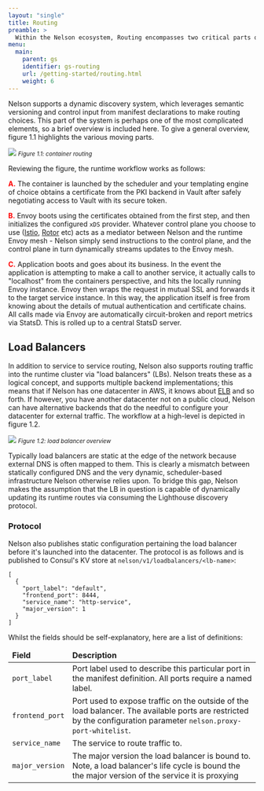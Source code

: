 ```yaml
---
layout: "single"
title: Routing
preamble: >
  Within the Nelson ecosystem, Routing encompasses two critical parts of the system: internal communication (so-called service-to-service), and ingresses traffic from outside the dynamic environment via so-called "load balancers". Given Nelson's strong belief in immutable infrastructure, the way in which these routing systems operate are cutting edge, leveraging the latest technology to get the job done effectively.
menu:
  main:
    parent: gs
    identifier: gs-routing
    url: /getting-started/routing.html
    weight: 6
---
```


Nelson supports a dynamic discovery system, which leverages semantic versioning and control input from manifest declarations to make routing choices. This part of the system is perhaps one of the most complicated elements, so a brief overview is included here. To give a general overview, figure 1.1 highlights the various moving parts.

<div class="clearing">
  <img src="/img/routing-design.png" />
  <small><em>Figure 1.1: container routing</em></small>
</div>

Reviewing the figure, the runtime workflow works as follows:

<span style="font-weight: bold; color: red">A.</span> The container is launched by the scheduler and your templating engine of choice obtains a certificate from the PKI backend in Vault after safely negotiating access to Vault with its secure token.

<span style="font-weight: bold; color: red">B.</span> Envoy boots using the certificates obtained from the first step, and then initializes the configured `xDS` provider. Whatever control plane you choose to use ([Istio](https://istio.io/), [Rotor](https://github.com/turbinelabs/rotor) etc) acts as a mediator between Nelson and the runtime Envoy mesh - Nelson simply send instructions to the control plane, and the control plane in turn dynamically streams updates to the Envoy mesh.

<span style="font-weight: bold; color: red">C.</span> Application boots and goes about its business. In the event the application is attempting to make a call to another service, it actually calls to "localhost" from the containers perspective, and hits the locally running Envoy instance. Envoy then wraps the request in mutual SSL and forwards it to the target service instance. In this way, the application itself is free from knowing about the details of mutual authentication and certificate chains. All calls made via Envoy are automatically circuit-broken and report metrics via StatsD. This is rolled up to a central StatsD server.

## Load Balancers

In addition to service to service routing, Nelson also supports routing traffic into the runtime cluster via "load balancers" (LBs). Nelson treats these as a logical concept, and supports multiple backend implementations; this means that if Nelson has one datacenter in AWS, it knows about [ELB](https://aws.amazon.com/elasticloadbalancing/) and so forth. If however, you have another datacenter not on a public cloud, Nelson can have alternative backends that do the needful to configure your datacenter for external traffic. The workflow at a high-level is depicted in figure 1.2.

<div class="clearing">
  <img src="/img/lbs.png" />
  <small><em>Figure 1.2: load balancer overview</em></small>
</div>

Typically load balancers are static at the edge of the network because external DNS is often mapped to them. This is clearly a mismatch between statically configured DNS and the very dynamic, scheduler-based infrastructure Nelson otherwise relies upon. To bridge this gap, Nelson makes the assumption that the LB in question is capable of dynamically updating its runtime routes via consuming the Lighthouse discovery protocol.

### Protocol

Nelson also publishes static configuration pertaining the load balancer before it's launched into the datacenter. The protocol is as follows and is published to Consul's KV store at `nelson/v1/loadbalancers/<lb-name>`:

```
[
  {
    "port_label": "default",
    "frontend_port": 8444,
    "service_name": "http-service",
    "major_version": 1
  }
]
```

Whilst the fields should be self-explanatory, here are a list of definitions:

<table class="table table-striped">
  <thead>
    <tr>
      <td width="20%"><strong>Field</strong></td>
      <td><strong>Description</strong></td>
    </tr>
  </thead>
  <tbody>
    <tr>
      <td><code>port_label</code></td>
      <td>Port label used to describe this particular port in the manifest definition. All ports require a named label.</td>
    </tr>
    <tr>
      <td><code>frontend_port</code></td>
      <td>Port used to expose traffic on the outside of the load balancer. The available ports are restricted by the configuration parameter <code>nelson.proxy-port-whitelist</code>.</td>
    </tr>
    <tr>
      <td><code>service_name</code></td>
      <td>The service to route traffic to.</td>
    </tr>
    <tr>
      <td><code>major_version</code></td>
      <td>The major version the load balancer is bound to. Note, a load balancer's life cycle is bound the the major version of the service it is proxying</td>
    </tr>
  </tbody>
</table>